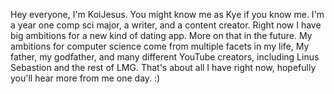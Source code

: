 Hey everyone, I'm KoiJesus. You might know me as Kye if you know me.
I'm a year one comp sci major, a writer, and a content creator.
Right now I have big ambitions for a new kind of dating app. More on that in the future.
My ambitions for computer science come from multiple facets in my life,
My father, my godfather, and many different YouTube creators, including Linus Sebastion and the rest of LMG.
That's about all I have right now, hopefully you'll hear more from me one day. :)
